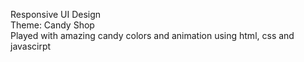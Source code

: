 Responsive UI Design<br>
Theme: Candy Shop<br>
Played with amazing candy colors and animation using html, css and javascirpt 
